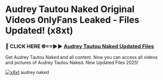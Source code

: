 # Audrey Tautou Naked Original Videos 0nlyFans Leaked - Files Updated! (x8xt)

<h3>🔴 CLICK HERE 🌐==►► <a href="https://tinyurl.com/yckcrads" rel="nofollow">Audrey Tautou Naked Updated Files</a></h3>

Get Audrey Tautou Naked and all content. Now you can access all videos and pictures of Audrey Tautou Naked. New Updated Files 2025!

[![x8xt](https://i.imgur.com/hpKpOFt.gif)](https://tinyurl.com/yckcrads)
audrey naked